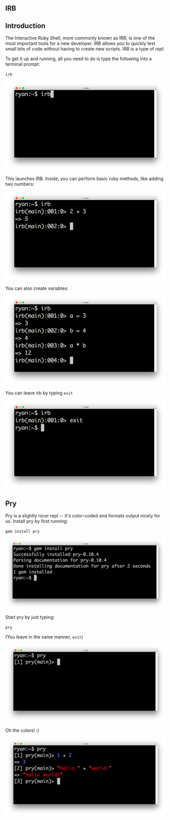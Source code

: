 ## IRB

## Introduction

The Interactive Ruby Shell, more commonly known as IRB, is one of the most important tools for a new developer. IRB allows you to quickly test small bits of code without having to create new scripts. IRB is a type of *repl*.

To get it up and running, all you need to do is type the following into a terminal prompt:

`irb`

![IRB Launch](./assets/repl/irb1.png)

This launches IRB. Inside, you can perform basic ruby methods, like adding two numbers:

![IRB View](./assets/repl/irb2.png)

You can also create variables:

![IRB Quit](./assets/repl/irb3.png)

You can leave irb by typing `exit`

![IRB Quit](./assets/repl/irb4.png)

## Pry

Pry is a slightly nicer repl -- it's color-coded and formats output nicely for us. Install pry by first running:

`gem install pry`

![IRB Quit](./assets/repl/pry1.png)

Start pry by just typing:

`pry`

(You leave in the same manner, `exit`)

![IRB Quit](./assets/repl/pry2.png)

Oh the colors! :)

![IRB Quit](./assets/repl/pry3.png)
